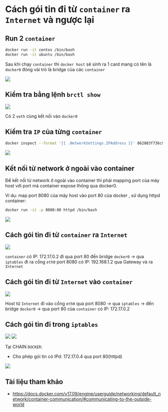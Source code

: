 # Cách gói tin đi từ `container` ra `Internet` và ngược lại
## Run 2 `container`
```sh
docker run -it centos /bin/bash
docker run -it ubuntu /bin/bash
```
Sau khi chạy `container` thì `docker host` sẽ sinh ra 1 card mang có tên là `docker0` đóng vài trò là bridge của các `container`

<img src=https://i.imgur.com/tuS6Bc5.png>

## Kiểm tra bằng lệnh `brctl show`
<img src=https://i.imgur.com/xITlHyI.png>

Có 2 `veth` cùng kết nối vào `docker0`

## Kiểm tra `IP` của từng `container`
```sh
docker inspect --format '{{ .NetworkSettings.IPAddress }}' 862883f736c9
```
<img src=https://i.imgur.com/UdmUmCC.png>

## Kết nối từ network ở ngoài vào container
Để kết nối từ network ở ngoài vào container thì phải mapping port của máy host với port mà container expose thông qua docker0.

Ví dụ: map port 8080 của máy host vào port 80 của docker , sử dụng httpd container:
```sh
docker run -it -p 8080:80 httpd /bin/bash
```

<img src=https://i.imgur.com/Gwwc9Cu.png>

## Cách gói tin đi từ `container` ra `Internet`
<img src=https://i.imgur.com/RYbCGAM.png>

`container` có IP: 172.17.0.2 đi qua port 80 đến bridge `docker0` -> qua `iptables` đi ra cổng `eth0` port 8080 có IP: 192.168.1.2 qua Gateway và ra `Internet`

## Cách gói tin đi từ `Internet` vào `container`
<img src=https://i.imgur.com/aeolbEb.png>

Host từ `Internet` đi vào cổng `eth0` qua port 8080 -> qua `iptables` -> đến bridge `docker0` -> qua port 80 của `container` có IP: 172.17.0.2

## Cách gói tin đi trong `iptables`
<img src=https://i.imgur.com/kN0VEAv.png>

<img src=https://i.imgur.com/gRK9OXR.png>

Tại CHAIN `DOCKER`:
- Cho phép gói tin có IPd: 172.17.0.4 qua port 80(httpd)

<img src=https://i.imgur.com/fXVD9wJ.png>

## Tài liệu tham khảo
- https://docs.docker.com/v17.09/engine/userguide/networking/default_network/container-communication/#communicating-to-the-outside-world
